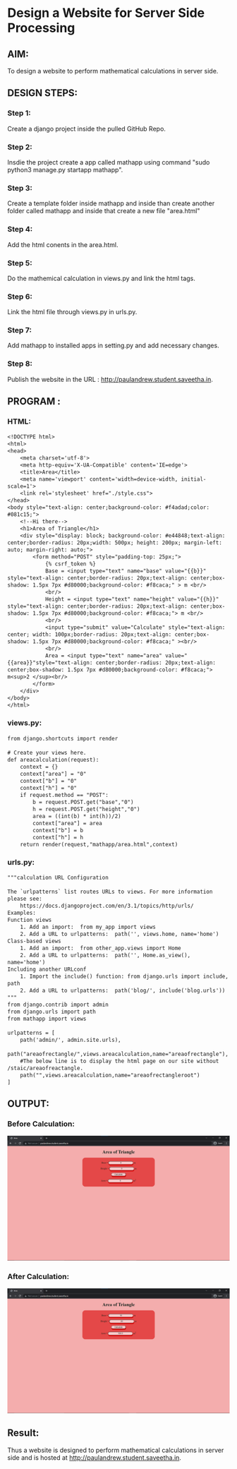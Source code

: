 # Design a Website for Server Side Processing

## AIM:
To design a website to perform mathematical calculations in server side.

## DESIGN STEPS:
### Step 1:
Create a django project inside the pulled GitHub Repo.

### Step 2:
Insdie the project create a app called mathapp using command "sudo python3 manage.py startapp mathapp".

### Step 3:
Create a template folder inside mathapp and inside than create another folder called mathapp and inside that create a new file "area.html"

### Step 4:
Add the html conents in the area.html.

### Step 5:
Do the mathemical calculation in views.py and link the html tags.

### Step 6:
Link the html file through views.py in urls.py.

### Step 7:
Add mathapp to installed apps in setting.py and add necessary changes.

### Step 8:
Publish the website in the URL : http://paulandrew.student.saveetha.in.

## PROGRAM :
### HTML:
```
<!DOCTYPE html>
<html>
<head>
    <meta charset='utf-8'>
    <meta http-equiv='X-UA-Compatible' content='IE=edge'>
    <title>Area</title>
    <meta name='viewport' content='width=device-width, initial-scale=1'>
    <link rel='stylesheet' href="./style.css">
</head>
<body style="text-align: center;background-color: #f4adad;color: #081c15;">
    <!--Hi there-->
    <h1>Area of Triangle</h1>
    <div style="display: block; background-color: #e44848;text-align: center;border-radius: 20px;width: 500px; height: 200px; margin-left: auto; margin-right: auto;">
        <form method="POST" style="padding-top: 25px;">
            {% csrf_token %}
            Base = <input type="text" name="base" value="{{b}}" style="text-align: center;border-radius: 20px;text-align: center;box-shadow: 1.5px 7px #d80000;background-color: #f8caca;" > m <br/>
            <br/>
            Height = <input type="text" name="height" value="{{h}}" style="text-align: center;border-radius: 20px;text-align: center;box-shadow: 1.5px 7px #d80000;background-color: #f8caca;"> m <br/>
            <br/>
            <input type="submit" value="Calculate" style="text-align: center; width: 100px;border-radius: 20px;text-align: center;box-shadow: 1.5px 7px #d80000;background-color: #f8caca;" ><br/>
            <br/>
            Area = <input type="text" name="area" value="{{area}}"style="text-align: center;border-radius: 20px;text-align: center;box-shadow: 1.5px 7px #d80000;background-color: #f8caca;"> m<sup>2 </sup><br/>
        </form>
    </div>
</body>
</html>
```
### views.py:
```
from django.shortcuts import render

# Create your views here.
def areacalculation(request):
    context = {}
    context["area"] = "0"
    context["b"] = "0"
    context["h"] = "0"
    if request.method == "POST":
        b = request.POST.get("base","0")
        h = request.POST.get("height","0")
        area = ((int(b) * int(h))/2)
        context["area"] = area
        context["b"] = b
        context["h"] = h
    return render(request,"mathapp/area.html",context)
```
### urls.py:
```
"""calculation URL Configuration

The `urlpatterns` list routes URLs to views. For more information please see:
    https://docs.djangoproject.com/en/3.1/topics/http/urls/
Examples:
Function views
    1. Add an import:  from my_app import views
    2. Add a URL to urlpatterns:  path('', views.home, name='home')
Class-based views
    1. Add an import:  from other_app.views import Home
    2. Add a URL to urlpatterns:  path('', Home.as_view(), name='home')
Including another URLconf
    1. Import the include() function: from django.urls import include, path
    2. Add a URL to urlpatterns:  path('blog/', include('blog.urls'))
"""
from django.contrib import admin
from django.urls import path
from mathapp import views

urlpatterns = [
    path('admin/', admin.site.urls),
    path("areaofrectangle/",views.areacalculation,name="areaofrectangle"),
    #The below line is to display the html page on our site without /staic/areaofreactangle.
    path("",views.areacalculation,name="areaofrectangleroot")
]

```
## OUTPUT:
### Before Calculation:
![out1](./out1.png)
### After Calculation:
![out2](./out2.png)
## Result:
Thus a website is designed to perform mathematical calculations in server side and is hosted at http://paulandrew.student.saveetha.in.